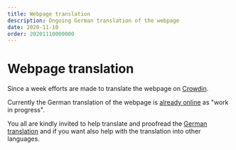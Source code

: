 ```yaml
---
title: Webpage translation
description: Ongoing German translation of the webpage
date: 2020-11-10
order: 20201110000000
---
```


# Webpage translation

<BlogDate v-bind:fm="$frontmatter" />


Since a week efforts are made to translate the webpage on [Crowdin](../contributing/translation.md).

Currently the German translation of the webpage is [already online](https://www.qownnotes.org/de/) as "work in progress".

You all are kindly invited to help translate and proofread the [German translation](https://crowdin.com/project/qownnotes/de#) and if you want also help with the translation into other languages.